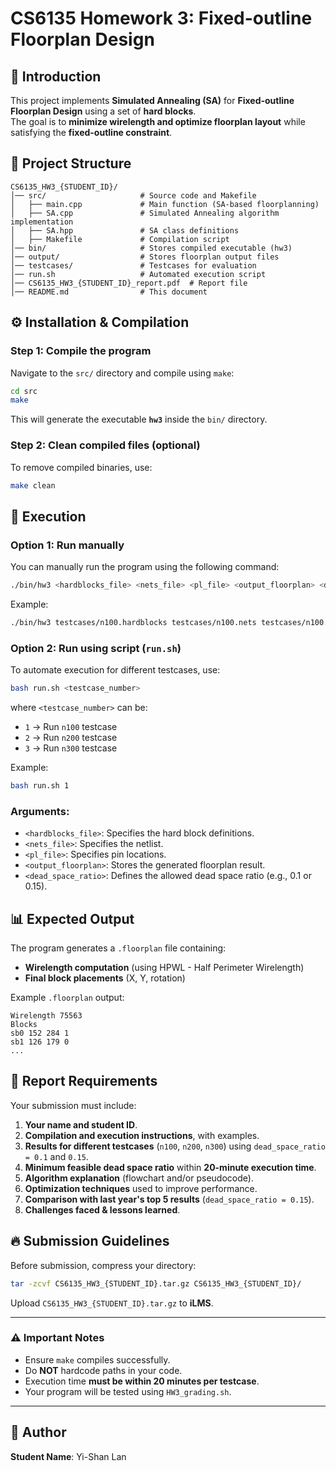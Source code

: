 # CS6135 Homework 3: Fixed-outline Floorplan Design

## 📌 Introduction
This project implements **Simulated Annealing (SA)** for **Fixed-outline Floorplan Design** using a set of **hard blocks**.  
The goal is to **minimize wirelength and optimize floorplan layout** while satisfying the **fixed-outline constraint**.

## 📂 Project Structure
```
CS6135_HW3_{STUDENT_ID}/
│── src/                     # Source code and Makefile
│   ├── main.cpp             # Main function (SA-based floorplanning)
│   ├── SA.cpp               # Simulated Annealing algorithm implementation
│   ├── SA.hpp               # SA class definitions
│   ├── Makefile             # Compilation script
│── bin/                     # Stores compiled executable (hw3)
│── output/                  # Stores floorplan output files
│── testcases/               # Testcases for evaluation
│── run.sh                   # Automated execution script
│── CS6135_HW3_{STUDENT_ID}_report.pdf  # Report file
│── README.md                # This document
```

## ⚙️ Installation & Compilation

### **Step 1: Compile the program**
Navigate to the `src/` directory and compile using `make`:
```bash
cd src
make
```
This will generate the executable **`hw3`** inside the `bin/` directory.

### **Step 2: Clean compiled files (optional)**
To remove compiled binaries, use:
```bash
make clean
```

## 🚀 Execution

### **Option 1: Run manually**
You can manually run the program using the following command:
```bash
./bin/hw3 <hardblocks_file> <nets_file> <pl_file> <output_floorplan> <dead_space_ratio>
```
Example:
```bash
./bin/hw3 testcases/n100.hardblocks testcases/n100.nets testcases/n100.pl output/n100_0.15.floorplan 0.15
```

### **Option 2: Run using script (`run.sh`)**
To automate execution for different testcases, use:
```bash
bash run.sh <testcase_number>
```
where `<testcase_number>` can be:
- `1` → Run `n100` testcase
- `2` → Run `n200` testcase
- `3` → Run `n300` testcase

Example:
```bash
bash run.sh 1
```

### **Arguments:**
- `<hardblocks_file>`: Specifies the hard block definitions.
- `<nets_file>`: Specifies the netlist.
- `<pl_file>`: Specifies pin locations.
- `<output_floorplan>`: Stores the generated floorplan result.
- `<dead_space_ratio>`: Defines the allowed dead space ratio (e.g., 0.1 or 0.15).

## 📊 Expected Output

The program generates a `.floorplan` file containing:
- **Wirelength computation** (using HPWL - Half Perimeter Wirelength)
- **Final block placements** (X, Y, rotation)

Example `.floorplan` output:
```
Wirelength 75563
Blocks
sb0 152 284 1
sb1 126 179 0
...
```

## 📄 Report Requirements

Your submission must include:
1. **Your name and student ID**.
2. **Compilation and execution instructions**, with examples.
3. **Results for different testcases** (`n100`, `n200`, `n300`) using `dead_space_ratio = 0.1` and `0.15`.
4. **Minimum feasible dead space ratio** within **20-minute execution time**.
5. **Algorithm explanation** (flowchart and/or pseudocode).
6. **Optimization techniques** used to improve performance.
7. **Comparison with last year's top 5 results** (`dead_space_ratio = 0.15`).
8. **Challenges faced & lessons learned**.

## 🔥 Submission Guidelines
Before submission, compress your directory:
```bash
tar -zcvf CS6135_HW3_{STUDENT_ID}.tar.gz CS6135_HW3_{STUDENT_ID}/
```
Upload `CS6135_HW3_{STUDENT_ID}.tar.gz` to **iLMS**.

---
### **⚠️ Important Notes**
- Ensure `make` compiles successfully.
- Do **NOT** hardcode paths in your code.
- Execution time **must be within 20 minutes per testcase**.
- Your program will be tested using `HW3_grading.sh`.

---

## 📌 Author
**Student Name**: Yi-Shan Lan
